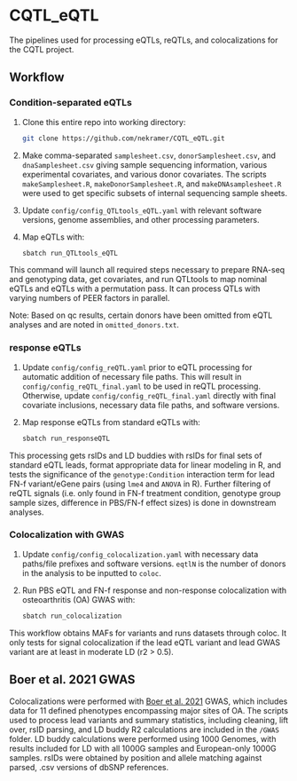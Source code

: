 # CQTL_eQTL

The pipelines used for processing eQTLs, reQTLs, and colocalizations for the CQTL project.

## Workflow

### Condition-separated eQTLs

1. Clone this entire repo into working directory:
    ```bash
    git clone https://github.com/nekramer/CQTL_eQTL.git
    ```
2. Make comma-separated `samplesheet.csv`, `donorSamplesheet.csv`, and `dnaSamplesheet.csv` giving sample
sequencing information, various experimental covariates, and various donor covariates. The scripts `makeSamplesheet.R`,
`makeDonorSamplesheet.R`, and `makeDNAsamplesheet.R` were used to get specific subsets of internal sequencing
sample sheets.

3. Update `config/config_QTLtools_eQTL.yaml` with relevant software versions, genome assemblies, and other processing
parameters.

4. Map eQTLs with:

    ```bash
    sbatch run_QTLtools_eQTL
    ```
This command will launch all required steps necessary to prepare RNA-seq and genotyping data, get covariates,
and run QTLtools to map nominal eQTLs and eQTLs with a permutation pass. It can process QTLs with varying numbers 
of PEER factors in parallel.

Note: Based on qc results, certain donors have been omitted from eQTL analyses and are noted in `omitted_donors.txt`.

### response eQTLs

1. Update `config/config_reQTL.yaml` prior to eQTL processing for automatic addition of necessary file paths.
This will result in `config/config_reQTL_final.yaml` to be used in reQTL processing. Otherwise, update 
`config/config_reQTL_final.yaml` directly with final covariate inclusions, necessary data file paths, and software 
versions.

2. Map response eQTLs from standard eQTLs with:

    ```bash
    sbatch run_responseQTL
    ```
This processing gets rsIDs and LD buddies with rsIDs for final sets of standard eQTL leads, format appropriate data
for linear modeling in R, and tests the significance of the `genotype:Condition` interaction term for lead FN-f 
variant/eGene pairs (using `lme4` and `ANOVA` in R). Further filtering of reQTL signals (i.e. only found in FN-f
treatment condition, genotype group sample sizes, difference in PBS/FN-f effect sizes) is done in 
downstream analyses.

### Colocalization with GWAS

1. Update `config/config_colocalization.yaml` with necessary data paths/file prefixes and software versions.
`eqtlN` is the number of donors in the analysis to be inputted to `coloc`.

2. Run PBS eQTL and FN-f response and non-response colocalization with osteoarthritis (OA) GWAS with:

    ```bash
    sbatch run_colocalization
    ```
This workflow obtains MAFs for variants and runs datasets through coloc. It only tests for signal colocalization
if the lead eQTL variant and lead GWAS variant are at least in moderate LD (r2 > 0.5).

## Boer et al. 2021 GWAS

Colocalizations were performed with [Boer et al. 2021](https://www.cell.com/cell/fulltext/S0092-8674(21)00941-7?_returnURL=https%3A%2F%2Flinkinghub.elsevier.com%2Fretrieve%2Fpii%2FS0092867421009417%3Fshowall%3Dtrue) 
GWAS, which includes data for 11 defined phenotypes encompassing major sites of OA. The scripts used to process
lead variants and summary statistics, including cleaning, lift over, rsID parsing, and LD buddy R2 calculations
are included in the `/GWAS` folder. LD buddy calculations were performed using 1000 Genomes, with results included 
for LD with all 1000G samples and European-only 1000G samples. rsIDs were obtained by position and allele matching 
against parsed, .csv versions of dbSNP references.
